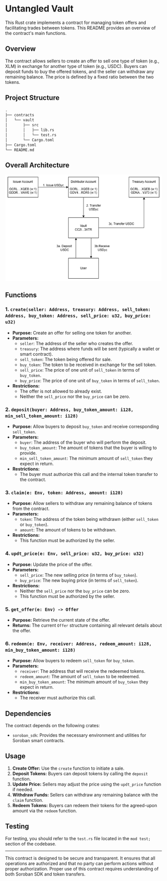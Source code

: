 # Untangled Vault

This Rust crate implements a contract for managing token offers and facilitating trades between tokens. This README provides an overview of the contract's main functions.

## Overview

The contract allows sellers to create an offer to sell one type of token (e.g., XLM) in exchange for another type of token (e.g., USDC). Buyers can deposit funds to buy the offered tokens, and the seller can withdraw any remaining balance. The price is defined by a fixed ratio between the two tokens.

## Project Structure

```text
.
├── contracts
│   └── vault
│       ├── src
│       │   ├── lib.rs
│       │   └── test.rs
│       └── Cargo.toml
├── Cargo.toml
└── README.md
```

## Overall Architecture

![overall architecture](./img/StellarVault.drawio.png)

## Functions

### 1. `create(seller: Address, treasury: Address, sell_token: Address, buy_token: Address, sell_price: u32, buy_price: u32)`

- **Purpose:** Create an offer for selling one token for another.
- **Parameters:**
  - `seller`: The address of the seller who creates the offer.
  - `treasury`: The address where funds will be sent (typically a wallet or smart contract).
  - `sell_token`: The token being offered for sale.
  - `buy_token`: The token to be received in exchange for the sell token.
  - `sell_price`: The price of one unit of `sell_token` in terms of `buy_token`.
  - `buy_price`: The price of one unit of `buy_token` in terms of `sell_token`.
- **Restrictions:**
  - The offer is not allowed to already exist.
  - Neither the `sell_price` nor the `buy_price` can be zero.

### 2. `deposit(buyer: Address, buy_token_amount: i128, min_sell_token_amount: i128)`

- **Purpose:** Allow buyers to deposit `buy_token` and receive corresponding `sell_token`.
- **Parameters:**
  - `buyer`: The address of the buyer who will perform the deposit.
  - `buy_token_amount`: The amount of tokens that the buyer is willing to provide.
  - `min_sell_token_amount`: The minimum amount of `sell_token` they expect in return.
- **Restrictions:**
  - The buyer must authorize this call and the internal token transfer to the contract.

### 3. `claim(e: Env, token: Address, amount: i128)`

- **Purpose:** Allow sellers to withdraw any remaining balance of tokens from the contract.
- **Parameters:**
  - `token`: The address of the token being withdrawn (either `sell_token` or `buy_token`).
  - `amount`: The amount of tokens to be withdrawn.
- **Restrictions:**
  - This function must be authorized by the seller.

### 4. `updt_price(e: Env, sell_price: u32, buy_price: u32)`

- **Purpose:** Update the price of the offer.
- **Parameters:**
  - `sell_price`: The new selling price (in terms of `buy_token`).
  - `buy_price`: The new buying price (in terms of `sell_token`).
- **Restrictions:**
  - Neither the `sell_price` nor the `buy_price` can be zero.
  - This function must be authorized by the seller.

### 5. `get_offer(e: Env) -> Offer`

- **Purpose:** Retrieve the current state of the offer.
- **Returns:** The current `Offer` structure containing all relevant details about the offer.

### 6. `redeem(e: Env, receiver: Address, redeem_amount: i128, min_buy_token_amount: i128)`

- **Purpose:** Allow buyers to redeem `sell_token` for `buy_token`.
- **Parameters:**
  - `receiver`: The address that will receive the redeemed tokens.
  - `redeem_amount`: The amount of `sell_token` to be redeemed.
  - `min_buy_token_amount`: The minimum amount of `buy_token` they expect in return.
- **Restrictions:**
  - The receiver must authorize this call.

## Dependencies

The contract depends on the following crates:

- `soroban_sdk`: Provides the necessary environment and utilities for Soroban smart contracts.

## Usage

1. **Create Offer:** Use the `create` function to initiate a sale.
2. **Deposit Tokens:** Buyers can deposit tokens by calling the `deposit` function.
3. **Update Price:** Sellers may adjust the price using the `updt_price` function if needed.
4. **Withdraw Funds:** Sellers can withdraw any remaining balance with the `claim` function.
5. **Redeem Tokens:** Buyers can redeem their tokens for the agreed-upon amount via the `redeem` function.

## Testing

For testing, you should refer to the `test.rs` file located in the `mod test;` section of the codebase.

---

This contract is designed to be secure and transparent. It ensures that all operations are authorized and that no party can perform actions without proper authorization. Proper use of this contract requires understanding of both Soroban SDK and token transfers.
